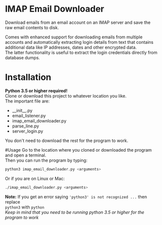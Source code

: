 # IMAP Email Downloader
Download emails from an email account on an IMAP server and save the raw email contents to disk.

Comes with enhanced support for downloading emails from multiple accounts and automatically
extracting login details from text that contains additional data like IP addresses, dates and other
encrypted data.<br>
The latter functionality is useful to extract the login credentials directly 
from database dumps.

# Installation
**Python 3.5 or higher required!**<br>
Clone or download this project to whatever location you like.<br>
The important file are:
* \_\_init\_\_.py
* email_listener.py
* imap_email_downloader.py
* parse_line.py
* server_login.py

You don't need to download the rest for the program to work.

#Usage
Go to the location where you cloned or downloaded the program and open a terminal.<br>
Then you can run the program by typing:
```bash
python3 imap_email_downloader.py <arguments>
```
Or if you are on Linux or Mac:
```bash
./imap_email_downloader.py <arguments>
```
**Note:** If you get an error saying `'python3' is not recognized ...` then replace<br>
`python3` with `python`<br>
_Keep in mind that you need to be running python 3.5 or higher for the program to work_